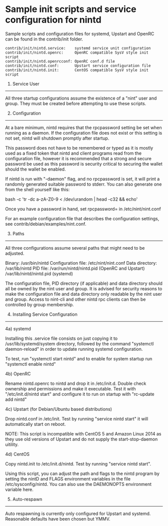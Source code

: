 Sample init scripts and service configuration for nintd
==========================================================

Sample scripts and configuration files for systemd, Upstart and OpenRC
can be found in the contrib/init folder.

    contrib/init/nintd.service:    systemd service unit configuration
    contrib/init/nintd.openrc:     OpenRC compatible SysV style init script
    contrib/init/nintd.openrcconf: OpenRC conf.d file
    contrib/init/nintd.conf:       Upstart service configuration file
    contrib/init/nintd.init:       CentOS compatible SysV style init script

1. Service User
---------------------------------

All three startup configurations assume the existence of a "nint" user
and group.  They must be created before attempting to use these scripts.

2. Configuration
---------------------------------

At a bare minimum, nintd requires that the rpcpassword setting be set
when running as a daemon.  If the configuration file does not exist or this
setting is not set, nintd will shutdown promptly after startup.

This password does not have to be remembered or typed as it is mostly used
as a fixed token that nintd and client programs read from the configuration
file, however it is recommended that a strong and secure password be used
as this password is security critical to securing the wallet should the
wallet be enabled.

If nintd is run with "-daemon" flag, and no rpcpassword is set, it will
print a randomly generated suitable password to stderr.  You can also
generate one from the shell yourself like this:

bash -c 'tr -dc a-zA-Z0-9 < /dev/urandom | head -c32 && echo'

Once you have a password in hand, set rpcpassword= in /etc/nint/nint.conf

For an example configuration file that describes the configuration settings,
see contrib/debian/examples/nint.conf.

3. Paths
---------------------------------

All three configurations assume several paths that might need to be adjusted.

Binary:              /usr/bin/nintd
Configuration file:  /etc/nint/nint.conf
Data directory:      /var/lib/nintd
PID file:            /var/run/nintd/nintd.pid (OpenRC and Upstart)
                     /var/lib/nintd/nintd.pid (systemd)

The configuration file, PID directory (if applicable) and data directory
should all be owned by the nint user and group.  It is advised for security
reasons to make the configuration file and data directory only readable by the
nint user and group.  Access to nint-cli and other nintd rpc clients
can then be controlled by group membership.

4. Installing Service Configuration
-----------------------------------

4a) systemd

Installing this .service file consists on just copying it to
/usr/lib/systemd/system directory, followed by the command
"systemctl daemon-reload" in order to update running systemd configuration.

To test, run "systemctl start nintd" and to enable for system startup run
"systemctl enable nintd"

4b) OpenRC

Rename nintd.openrc to nintd and drop it in /etc/init.d.  Double
check ownership and permissions and make it executable.  Test it with
"/etc/init.d/nintd start" and configure it to run on startup with
"rc-update add nintd"

4c) Upstart (for Debian/Ubuntu based distributions)

Drop nintd.conf in /etc/init.  Test by running "service nintd start"
it will automatically start on reboot.

NOTE: This script is incompatible with CentOS 5 and Amazon Linux 2014 as they
use old versions of Upstart and do not supply the start-stop-daemon uitility.

4d) CentOS

Copy nintd.init to /etc/init.d/nintd. Test by running "service nintd start".

Using this script, you can adjust the path and flags to the nintd program by
setting the nintD and FLAGS environment variables in the file
/etc/sysconfig/nintd. You can also use the DAEMONOPTS environment variable here.

5. Auto-respawn
-----------------------------------

Auto respawning is currently only configured for Upstart and systemd.
Reasonable defaults have been chosen but YMMV.
